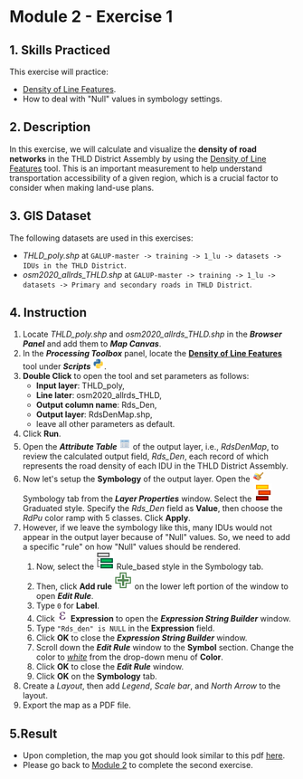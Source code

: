 # Module 2 - Exercise 1

## 1. Skills Practiced

This exercise will practice:

- [Density of Line Features](https://github.com/SERVIR-WA/GALUP/blob/master/training/1_lu/modules/module2.md#21-density-of-line-features).
- How to deal with "Null" values in symbology settings.

## 2. Description

In this exercise, we will calculate and visualize the
**density of road networks**
in the THLD District Assembly by using the
[Density of Line Features](https://github.com/SERVIR-WA/GALUP/blob/master/training/1_lu/modules/module2.md#21-density-of-line-features)
tool.
This is an important measurement to help understand transportation
accessibility of a given region, which is a crucial factor to consider when
making land-use plans.

## 3. GIS Dataset

The following datasets are used in this exercises:

- _THLD\_poly.shp_ at
  `GALUP-master -> training -> 1_lu -> datasets -> IDUs in the THLD District`.
- _osm2020\_allrds\_THLD.shp_  at
  `GALUP-master -> training -> 1_lu -> datasets -> Primary and secondary roads in THLD District`.

## 4. Instruction

1. Locate _THLD\_poly.shp_ and _osm2020\_allrds\_THLD.shp_ in the
   **_Browser Panel_** and add them to **_Map Canvas_**.
2. In the **_Processing Toolbox_** panel, locate the
   **<ins>Density of Line Features</ins>** tool under **_Scripts_**
   <img src="../../../img/gui/icon/processingScript.svg" alt= "scripts" width="20">.
3. **Double Click** to open the tool and set parameters as follows:
   - **Input layer**: THLD_poly,
   - **Line later**: osm2020_allrds_THLD,
   - **Output column name**: Rds_Den,
   - **Output layer**: RdsDenMap.shp,
   - leave all other parameters as default.
4. Click **Run**.
5. Open the **_Attribute Table_**
   <img src="../../../img/gui/icon/attributes.svg" alt= "AttrTbl" width="20">
   of the output layer, i.e., _RdsDenMap_, to review the calculated output
   field, _Rds\_Den_, each record of which represents the road density of each
   IDU in the THLD District Assembly.
6. Now let's setup the **Symbology** of the output layer.
   Open the
   <img src="../../../img/gui/icon/symbology.svg" alt= "AttrTbl" width="20">
   Symbology tab from the **_Layer Properties_** window.
   Select the ![graduated](../../../img/gui/icon/rendererGraduatedSymbol.svg)
   Graduated style.
   Specify the _Rds\_Den_ field as **Value**, then choose the _RdPu_ color ramp
   with 5 classes. Click **Apply**.
7. However, if we leave the symbology like this, many IDUs would not appear in
   the output layer because of "Null" values.
   So, we need to add a specific "rule" on how "Null" values should be
   rendered.
   <ol type="1">
      <li>
      Now, select the
      <img src="../../../img/gui/icon/rendererRuleBasedSymbol.svg" alt="rule">
      Rule_based style in the Symbology tab.
      </li>
      <li>
      Then, click <b>Add rule</b>
      <img src="../../../img/gui/icon/symbologyAdd.svg" alt="addrule"> on the
      lower left portion of the window to open <b><i>Edit Rule</i></b>.
      </li>
      <li>
      Type <code>0</code> for <b>Label</b>.
      </li>
      <li>
      Click
      <img src="../../../img/gui/icon/mIconExpression.svg" alt= "exp" width="20">
      <b>Expression</b> to open the <b><i>Expression String Builder</i></b>
      window.
      </li>
      <li>
      Type <code>"Rds_den" is NULL</code> in the <b>Expression</b> field.
      </li>
      <li>
      Click <b>OK</b> to close the <b><i>Expression String Builder</i></b>
      window.
      </li>
      <li>
      Scroll down the <b><i>Edit Rule</i></b> window to the <b>Symbol</b>
      section.
      Change the color to <ins><i>white</i></ins> from the drop-down menu of
      <b>Color</b>.
      </li>
      <li>
      Click <b>OK</b> to close the <b><i>Edit Rule</i></b> window.
      </li>
      <li>
      Click <b>OK</b> on the <b>Symbology</b> tab.
      </li>
   </ol>
8. Create a _Layout_, then add _Legend_, _Scale bar_, and _North Arrow_ to the
   layout.
9. Export the map as a PDF file.

## 5.Result

- Upon completion, the map you got should look similar to this pdf
  [here](../pdf_maps/M2E1_RdsDenMap.pdf).
- Please go back to
  [Module 2](https://github.com/SERVIR-WA/GALUP/blob/master/training/1_lu/modules/module2.md#7-exercises-and-post-training-survey) to complete the second exercise.
